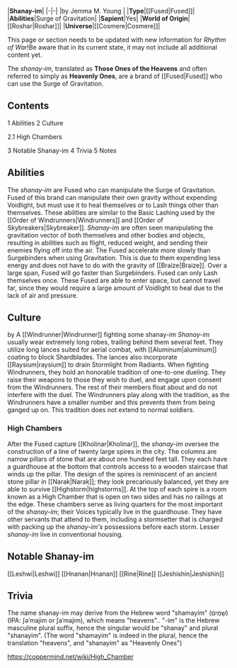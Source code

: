 |**Shanay-im**|
|-|-|
|by  Jemma M. Young |
|**Type**|[[Fused\|Fused]]|
|**Abilities**|Surge of Gravitation|
|**Sapient**|Yes|
|**World of Origin**|[[Roshar\|Roshar]]|
|**Universe**|[[Cosmere\|Cosmere]]|

This page or section needs to be updated with new information for *Rhythm of War*!Be aware that in its current state, it may not include all additional content yet.

The *shanay-im*, translated as **Those Ones of the Heavens** and often referred to simply as **Heavenly Ones**, are a brand of [[Fused\|Fused]] who can use the Surge of Gravitation.

## Contents

1 Abilities
2 Culture

2.1 High Chambers


3 Notable Shanay-im
4 Trivia
5 Notes


## Abilities
The *shanay-im* are Fused who can manipulate the Surge of Gravitation. Fused of this brand can manipulate their own gravity without expending Voidlight, but must use it to heal themselves or to Lash things other than themselves. These abilities are similar to the Basic Lashing used by the [[Order of Windrunners\|Windrunners]] and [[Order of Skybreakers\|Skybreaker]]. *Shanay-im* are often seen manipulating the gravitation vector of both themselves and other bodies and objects, resulting in abilities such as flight, reduced weight, and sending their enemies flying off into the air. The Fused accelerate more slowly than Surgebinders when using Gravitation. This is due to them expending less energy and does not have to do with the gravity of [[Braize\|Braize]]. Over a large span, Fused will go faster than Surgebinders. Fused can only Lash themselves once. These Fused are able to enter space, but cannot travel far, since they would require a large amount of Voidlight to heal due to the lack of air and pressure.

## Culture
 by  A [[Windrunner\|Windrunner]] fighting some shanay-im
*Shanay-im* usually wear extremely long robes, trailing behind them several feet. They utilize long lances suited for aerial combat, with [[Aluminum\|aluminum]] coating to block Shardblades. The lances also incorporate [[Raysium\|raysium]] to drain Stormlight from Radiants.
When fighting Windrunners, they hold an honorable tradition of one-to-one dueling. They raise their weapons to those they wish to duel, and engage upon consent from the Windrunners. The rest of their members float about and do not interfere with the duel. The Windrunners play along with the tradition, as the Windrunners have a smaller number and this prevents them from being ganged up on. This tradition does not extend to normal soldiers.

### High Chambers
After the Fused capture [[Kholinar\|Kholinar]], the *shanay-im* oversee the construction of a line of twenty large spires in the city. The columns are narrow pillars of stone that are about one hundred feet tall. They each have a guardhouse at the bottom that controls access to a wooden staircase that winds up the pillar. The design of the spires is reminiscent of an ancient stone pillar in [[Narak\|Narak]]; they look precariously balanced, yet they are able to survive [[Highstorm\|highstorms]]. At the top of each spire is a room known as a High Chamber that is open on two sides and has no railings at the edge. These chambers serve as living quarters for the most important of the *shanay-im*; their Voices typically live in the guardhouse. They have other servants that attend to them, including a stormsetter that is charged with packing up the *shanay-im's* possessions before each storm. Lesser *shanay-im* live in conventional housing.

## Notable Shanay-im
[[Leshwi\|Leshwi]]
[[Hnanan\|Hnanan]]
[[Rine\|Rine]]
[[Jeshishin\|Jeshishin]]
## Trivia
The name shanay-im may derive from the Hebrew word "shamayim" (שָׁמַיִם) (IPA: ʃəˈmajim or ʃaˈmajim), which means "heavens".. "-im" is the Hebrew masculine plural suffix, hence the singular would be "shanay" and plural "shanayim". (The word "shamayim" is indeed in the plural, hence the translation "heaven*s*", and "shanayim" as "Heavenly Ones")


https://coppermind.net/wiki/High_Chamber